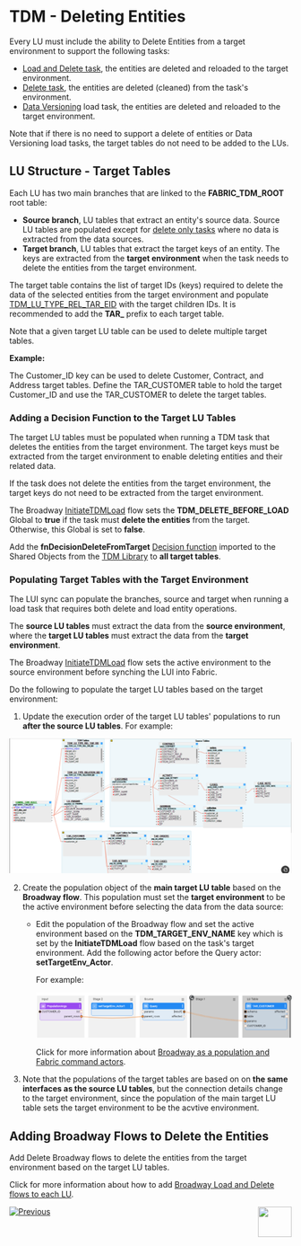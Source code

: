 # TDM - Deleting Entities

Every LU must include the ability to Delete Entities from a target environment to support the following tasks:

- [Load and Delete task](/articles/TDM/tdm_gui/14_task_overview.md#task-types), the entities are deleted and reloaded to the target environment.
- [Delete task](/articles/TDM/tdm_gui/19_delete_only_task.md), the entities are deleted (cleaned) from the task's environment.
- [Data Versioning](/articles/TDM/tdm_gui/15_data_flux_task.md/articles/TDM/tdm_gui/18_load_task_data_versioning_mode.md) load task, the entities are deleted and reloaded to the target environment.

Note that if there is no need to support a delete of entities or Data Versioning load tasks, the target tables do not need to be added to the LUs.

## LU Structure - Target Tables

Each LU has two main branches that are linked to the **FABRIC_TDM_ROOT** root table:

- **Source branch**, LU tables that extract an entity's source data. Source LU tables are populated except for [delete only tasks](/articles/TDM/tdm_gui/19_delete_only_task.md) where no data is extracted from the data sources.
- **Target branch**, LU tables that extract the target keys of an entity. The keys are extracted from the **target environment** when the task needs to delete the entities from the target environment.

The target table contains the list of target IDs (keys) required to delete the data of the selected entities from the target environment and populate [TDM_LU_TYPE_REL_TAR_EID](06_tdm_implementation_support_hierarchy.md#tdm_lu_type_rel_tar_eid) with the target children IDs. It is recommended to add the **TAR_** prefix to each target table. 

Note that a given target LU table can be used to delete multiple target tables.

**Example:**

The Customer_ID key can be used to delete Customer, Contract, and Address target tables. Define the TAR_CUSTOMER table to hold the target Customer_ID and use the TAR_CUSTOMER to delete the target tables.

### Adding a Decision Function to the Target LU Tables

The target LU tables must be populated when running a TDM task that deletes the entities from the target environment. The target keys must be extracted from the target environment to enable deleting entities and their related data.

If the task does not delete the entities from the target environment, the target keys do not need to be extracted from the target environment.

The Broadway [InitiateTDMLoad](10_tdm_generic_broadway_flows.md#initialization) flow sets the **TDM_DELETE_BEFORE_LOAD** Global to **true** if the task must **delete the entities** from the target. Otherwise, this Global is set to **false**.   

Add the **fnDecisionDeleteFromTarget** [Decision function](/articles/14_sync_LU_instance/05_sync_decision_functions.md) imported to the Shared Objects from the [TDM Library](04_fabric_tdm_library.md) to **all target tables**. 

### Populating Target Tables with the Target Environment

The LUI sync can populate the branches, source and target when running a load task that requires both delete and load entity operations. 

The **source LU tables** must extract the data from the **source environment**, where the **target LU tables** must extract the data from the **target environment**.

The Broadway [InitiateTDMLoad](10_tdm_generic_broadway_flows.md#initialization) flow sets the active environment to the source environment before synching the LUI into Fabric.

Do the following to populate the target LU tables based on the target environment:

1.  Update the execution order of the target LU tables' populations to run **after the source LU tables**. For example:

   ![lu example](images/lu_tar_tables_example.png)

2. Create the population object of the **main target LU table** based on the **Broadway flow**. This population must set the **target environment** to be the active environment before selecting the data from the data source: 

   - Edit the population of the Broadway flow and set the active environment based on the **TDM_TARGET_ENV_NAME** key which is set by the **InitiateTDMLoad** flow based on the task's target environment. Add the following actor before the Query actor: **setTargetEnv_Actor**. 

     For example:

      ![Broadway population](images/broadway_tar_table_population_example.png)

      Click for more information about [Broadway as a population and Fabric command actors](/articles/19_Broadway/09_broadway_integration_with_Fabric.md).

4. Note that the populations of the target tables are based on on **the same interfaces as the source LU tables**, but the connection details change to the target environment, since the population of the main target LU table sets the target environment to be the acvtive environment.

## Adding Broadway Flows to Delete the Entities

Add Delete Broadway flows to delete the entities from the target environment based on the target LU tables.

Click for more information about how to add [Broadway Load and Delete flows to each LU](11_tdm_implementation_using_generic_flows.md).



[![Previous](/articles/images/Previous.png)](07_tdm_implementation_parameters_handling.md)[<img align="right" width="60" height="54" src="/articles/images/Next.png">](09_tdm_reference_implementation.md)
